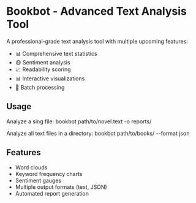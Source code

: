# Bookbot - Advanced Text Analysis Tool

A professional-grade text analysis tool with multiple upcoming features:

- 📊 Comprehensive text statistics
- 😃 Sentiment analysis
- 📈 Readability scoring
- 📊 Interactive visualizations
- 📁 Batch processing

## Usage

Analyze a sing file:
bookbot path/to/novel.text -o reports/

Analyze all text files in a directory:
bookbot path/to/books/ --format json


## Features

- Word clouds
- Keyword frequency charts
- Sentiment gauges
- Multiple output formats (text, JSON)
- Automated report generation


